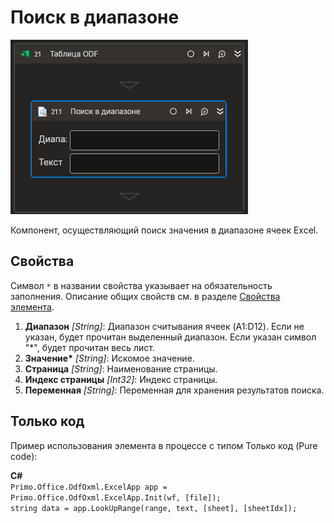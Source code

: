 # Поиск в диапазоне

![](../../../../resources/activities/basic/odf/table/Cropped-SearchRange.png)

Компонент, осуществляющий поиск значения в диапазоне ячеек Excel.

## Свойства
Символ `*` в названии свойства указывает на обязательность заполнения. Описание общих свойств см. в разделе [Свойства элемента](https://docs.primo-rpa.ru/primo-rpa/primo-studio/process/elements#svoistva-elementa).

1. **Диапазон** *[String]*: Диапазон считывания ячеек (A1:D12). Если не указан, будет прочитан выделенный диапазон. Если указан символ "\*", будет прочитан весь лист.
2. **Значение\*** *[String]*: Искомое значение.
3. **Страница** *[String]*: Наименование страницы.
4. **Индекс страницы** *[Int32]*: Индекс страницы.
5. **Переменная** *[String]*: Переменная для хранения результатов поиска.

## Только код
Пример использования элемента в процессе с типом Только код (Pure code):  

**C#**  
`Primo.Office.OdfOxml.ExcelApp app = Primo.Office.OdfOxml.ExcelApp.Init(wf, [file]);`  
`string data = app.LookUpRange(range, text, [sheet], [sheetIdx]);`
